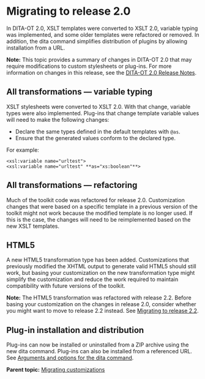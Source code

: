 # Migrating to release 2.0

In DITA-OT 2.0, XSLT templates were converted to XSLT 2.0, variable typing was implemented, and some older templates were refactored or removed. In addition, the dita command simplifies distribution of plugins by allowing installation from a URL.

**Note:** This topic provides a summary of changes in DITA-OT 2.0 that may require modifications to custom stylesheets or plug-ins. For more information on changes in this release, see the [DITA-OT 2.0 Release Notes](https://www.dita-ot.org/2.0/readme/changes/rel2.0.html).

## All transformations — variable typing

XSLT stylesheets were converted to XSLT 2.0. With that change, variable types were also implemented. Plug-ins that change template variable values will need to make the following changes:

-   Declare the same types defined in the default templates with `@as`.
-   Ensure that the generated values conform to the declared type.

For example:

```
<xsl:variable name="urltest">
<xsl:variable name="urltest" **as="xs:boolean"**>
```

## All transformations — refactoring

Much of the toolkit code was refactored for release 2.0. Customization changes that were based on a specific template in a previous version of the toolkit might not work because the modified template is no longer used. If this is the case, the changes will need to be reimplemented based on the new XSLT templates.

## HTML5

A new HTML5 transformation type has been added. Customizations that previously modified the XHTML output to generate valid HTML5 should still work, but basing your customization on the new transformation type might simplify the customization and reduce the work required to maintain compatibility with future versions of the toolkit.

**Note:** The HTML5 transformation was refactored with release 2.2. Before basing your customization on the changes in release 2.0, consider whether you might want to move to release 2.2 instead. See [Migrating to release 2.2](migrating-to-2.2.md).

## Plug-in installation and distribution

Plug-ins can now be installed or uninstalled from a ZIP archive using the new dita command. Plug-ins can also be installed from a referenced URL. See [Arguments and options for the dita command](../parameters/dita-command-arguments.md).

**Parent topic:** [Migrating customizations](../topics/migration.md)

